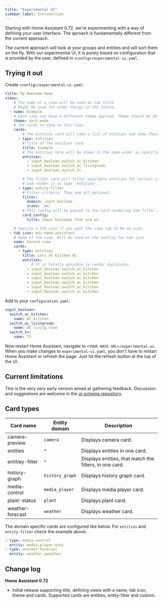 ```yaml
---
title: "Experimental UI"
sidebar_label: Introduction
---
```


Starting with Home Assistant 0.72, we're experimenting with a way of defining your user interface. The aproach is fundamentally different from the current approach.

The current approach will look at your groups and entities and will sort them on the fly. With our experimental UI, it is purely based on configuration that is provided by the user, defined in `<config>/experimental-ui.yaml`.

## Trying it out

Create `<config>/experimental-ui.yaml`:

```yaml
title: My Awesome Home
views:
    # The name of a view will be used as tab title.
    # Might be used for other things in the future.
  - name: Example
    # Each view can have a different theme applied. Theme should be defined in the frontend.
    theme: dark-mode
    # The cards to show on this view.
    cards:
        # The entities card will take a list of entities and show their state.
      - type: entities
        # Title of the entities card
        title: Example
        # The entities here will be shown in the same order as specified.
        entities:
          - input_boolean.switch_ac_kitchen
          - input_boolean.switch_ac_livingroom
          - input_boolean.switch_tv

        # The filter card will filter available entities for certain criteria
        # and render it as type 'entities'.
      - type: entity-filter
        # Filter criteria. They are all optional.
        filter:
          domain: input_boolean
          state: 'on'
        # This config will be passed to the card rendering the filter results
        card_config:
          title: Input booleans that are on

    # Specify a tab_icon if you want the view tab to be an icon.
  - tab_icon: mdi:home-assistant
    # Name of the view. Will be used as the tooltip for tab icon
    name: Second view
    cards:
      - type: entities
        title: Lots of Kitchen AC
        entities:
            # It is totally possible to render duplicates.
          - input_boolean.switch_ac_kitchen
          - input_boolean.switch_ac_kitchen
          - input_boolean.switch_ac_kitchen
          - input_boolean.switch_ac_kitchen
          - input_boolean.switch_ac_kitchen
          - input_boolean.switch_ac_kitchen
```

Add to your `configuration.yaml`:

```yaml
input_boolean:
  switch_ac_kitchen:
    name: AC kitchen
  switch_ac_livingroom:
    name: AC living room
  switch_tv:
    name: TV
```

Now restart Home Assistant, navigate to `<YOUR HASS URL>/experimental-ui`. When you make changes to `experimental-ui.yaml`, you don't have to restart Home Assistant or refresh the page. Just hit the refresh button at the top of the UI.

## Current limitations

This is the very very early version aimed at gathering feedback. Discussion and suggestions are welcome in the [ui-schema repository](https://github.com/home-assistant/ui-schema).

## Card types

| Card name | Entity domain | Description
| --------- | ------------- | -----------
| camera-preview | `camera` | Displays camera card.
| entities | `*` | Displays entities in one card.
| entitiey-filter | `*` | Displays entities, that match the filters, in one card.
| history-graph | `history_graph` | Displays history graph card.
| media-control | `media_player` | Displays media player card.
| plant-status | `plant` | Displays plant card.
| weather-forecast | `weather` | Displays weather card.

The domain specific cards are configured like below. For `entities` and `entity-filter` check the example above.
```yaml
- type: media-control
  entity: media_player.mini
- type: weather-forecast
  entity: weather.yweather
```

## Change log

**Home Assistant 0.72**

- Initial release supporting title, defining views with a name, tab icon, theme and cards. Supported cards are entities, entity-filter and custom.
